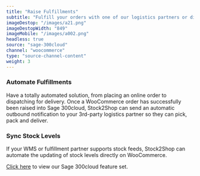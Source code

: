 ```yaml
---
title: "Raise Fulfillments"
subtitle: "Fulfill your orders with one of our logistics partners or directly in your WMS (Warehouse Management System)."
imageDestop: "/images/a21.png"
imageDestopWidth: "849"
imageMobile: "/images/a002.png"
headless: true
source: "sage-300cloud"
channel: "woocommerce"
type: "source-channel-content"
weight: 3
---
```


### Automate Fulfillments
Have a totally automated solution, from placing an online order to dispatching for delivery. Once a WooCommerce order has successfully been raised into Sage 300cloud, Stock2Shop can send an automatic outbound notification to your 3rd-party logistics partner so they can pick, pack and deliver.

### Sync Stock Levels
If your WMS or fulfillment partner supports stock feeds, Stock2Shop can automate the updating of stock levels directly on WooCommerce.

[Click here](/help/features/sage-300cloud/ "Sage 300cloud Features") to view our Sage 300cloud feature set.